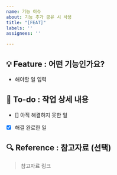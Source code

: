 ```yaml
---
name: 기능 이슈
about: 기능 추가 공유 시 사용
title: "[FEAT]"
labels: ''
assignees: ''

---
```


## 💡 Feature : 어떤 기능인가요?

- 해야할 일 입력

## 🌿 To-do : 작업 상세 내용

- [] 아직 해결하지 못한 일
- [x] 해결 완료한 일

## 🔍 Reference : 참고자료 (선택)

> 참고자료 링크
